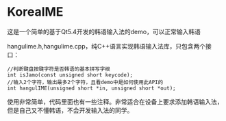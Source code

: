 # KoreaIME
这是一个简单的基于Qt5.4开发的韩语输入法的demo，可以正常输入韩语


hangulime.h,hangulime.cpp，纯C++语言实现韩语输入法库，只包含两个接口：

```
//判断键盘按键字符是否韩语的基本拼写字根  
int isJamo(const unsigned short keycode);  
//输入2个字符，输出最多2个字符，且看demo中是如何使用此API的  
int hangulIME(unsigned short *in, unsigned short *out);
```

使用非常简单，代码里面也有一些注释。非常适合在设备上要求添加韩语输入法，但是自己又不懂韩语，不会开发输入法的同学。
